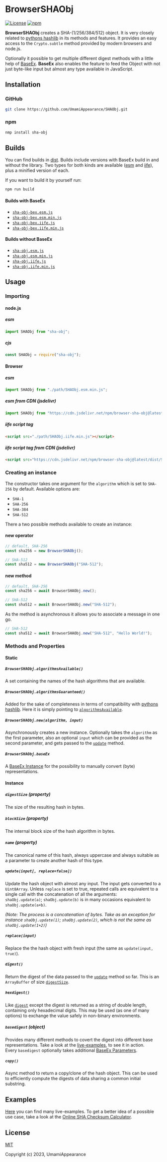 # BrowserSHAObj

[![License](https://img.shields.io/github/license/UmamiAppearance/BrowserSHAObj?color=009911&style=for-the-badge)](./LICENSE)
[![npm](https://img.shields.io/npm/v/browser-sha-obj?color=%23009911&style=for-the-badge)](https://www.npmjs.com/package/browser-sha-obj)


**BrowserSHAObj** creates a SHA-(1/256/384/512) object. It is very closely related to [pythons hashlib](https://docs.python.org/3/library/hashlib.html) in its methods and features. It provides an easy access to the ``Crypto.subtle`` method provided by modern browsers and node.js.  
  
Optionally it possible to get multiple different digest methods with a little help of [BaseEx](https://github.com/UmamiAppearance/BaseExJS). **BaseEx** also enables the feature to feed the Object with not just byte-like input but almost any type available in JavaScript. 

## Installation

### GitHub
```sh
git clone https://github.com/UmamiAppearance/SHAObj.git
```

### npm
```sh
nmp install sha-obj
```

## Builds
You can find builds in [dist](https://github.com/UmamiAppearance/SHAObj/tree/main/dist). Builds include versions with BaseEx build in and without the library. Two types for both kinds are available ([esm](https://developer.mozilla.org/en-US/docs/Web/JavaScript/Guide/Modules) and [iife](https://developer.mozilla.org/en-US/docs/Glossary/IIFE)), plus a minified version of each.  
  
If you want to build it by yourself run:

```sh
npm run build
``` 

#### Builds with BaseEx
* [``sha-obj-bex.esm.js``](https://raw.githubusercontent.com/UmamiAppearance/SHAObj/main/dist/sha-obj-bex.esm.js)
* [``sha-obj-bex.esm.min.js``](https://raw.githubusercontent.com/UmamiAppearance/SHAObj/main/dist/sha-obj-bex.esm.min.js)
* [``sha-obj-bex.iife.js``](https://raw.githubusercontent.com/UmamiAppearance/SHAObj/main/dist/sha-obj-bex.iife.js)
* [``sha-obj-bex.iife.min.js``](https://raw.githubusercontent.com/UmamiAppearance/SHAObj/main/dist/sha-obj-bex.iife.min.js)

#### Builds without BaseEx
* [``sha-obj.esm.js``](https://raw.githubusercontent.com/UmamiAppearance/SHAObj/main/dist/sha-obj.esm.js)
* [``sha-obj.esm.min.js``](https://raw.githubusercontent.com/UmamiAppearance/SHAObj/main/dist/sha-obj.esm.min.js)
* [``sha-obj.iife.js``](https://raw.githubusercontent.com/UmamiAppearance/SHAObj/main/dist/sha-obj.iife.js)
* [``sha-obj.iife.min.js``](https://raw.githubusercontent.com/UmamiAppearance/SHAObj/main/dist/sha-obj.iife.min.js)


## Usage

### Importing

#### node.js

##### esm
```js
import SHAObj from "sha-obj";
```

##### cjs
```js
const SHAObj = require("sha-obj");
```


#### Browser

##### esm
```js
import SHAObj from "./path/SHAObj.esm.min.js";
```

##### esm from CDN (jsdelivr)
```js
import SHAObj from "https://cdn.jsdelivr.net/npm/browser-sha-obj@latest/dist/SHAObj.esm.min.js"
```

##### iife script tag
```html
<script src="./path/SHAObj.iife.min.js"></script>
```

##### iife script tag from CDN (jsdelivr)
```html
<script src="https://cdn.jsdelivr.net/npm/browser-sha-obj@latest/dist/SHAObj.iife.min.js"></script>
```

### Creating an instance    
The constructor takes one argument for the ``algorithm`` which is set to ``SHA-256`` by default. Available options are:
* ``SHA-1``
* ``SHA-256``
* ``SHA-384``
* ``SHA-512``

There a two possible methods available to create an instance:

#### new operator
```js
// default, SHA-256
const sha256 = new BrowserSHAObj();

// SHA-512
const sha512 = new BrowserSHAObj("SHA-512");
```

#### new method
```js
// default, SHA-256
const sha256 = await BrowserSHAObj.new();

// SHA-512
const sha512 = await BrowserSHAObj.new("SHA-512");
```

As the method is asynchronous it allows you to associate a message in one go.
```js
// SHA-512
const sha512 = await BrowserSHAObj.new("SHA-512", "Hello World!");
```


### Methods and Properties


#### Static

##### ``BrowserSHAObj.algorithmsAvailable()``
A set containing the names of the hash algorithms that are available.

##### ``BrowserSHAObj.algorithmsGuaranteed()``
Added for the sake of completeness in terms of compatibility with [pythons hashlib](https://docs.python.org/3/library/hashlib.html). Here it is simply pointing to [``algorithmsAvailable``](#browsershaobjalgorithmsavailable).

##### ``BrowserSHAObj.new(algorithm, input)``
Asynchronously creates a new instance. Optionally takes the ``algorithm`` as the first parameter, also an optional ``input`` which can be provided as the second parameter, and gets passed to the [``update``](#updateinput-replacefalse) method.

##### ``BrowserSHAObj.baseEx``
A [BaseEx Instance](https://github.com/UmamiAppearance/BaseExJS#available-converterscharsets) for the possibility to manually convert (byte) representations.

#### Instance

##### ``digestSize`` _(property)_
The size of the resulting hash in bytes.

##### ``blockSize`` _(property)_
The internal block size of the hash algorithm in bytes.

##### ``name`` _(property)_
The canonical name of this hash, always uppercase and always suitable as a parameter to create another hash of this type.

##### ``update(input[, replace=false])``
Update the hash object with almost any input. The input gets converted to a ``Uint8Array``. Unless ``replace`` is set to true, repeated calls are equivalent to a single call with the concatenation of all the arguments:  
``shaObj.update(a)``; ``shaObj.update(b)`` is in many occasions equivalent to ``shaObj.update(a+b)``.  
  
_(Note: The process is a concatenation of bytes. Take as an exception for instance ``shaObj.update(1)``; ``shaObj.update(2)``, which is not the same as ``shaObj.update(1+2)``)_


##### ``replace(input)``
Replace the the hash object with fresh input (the same as ``update(input, true)``).

##### ``digest()``
Return the digest of the data passed to the [``update``](#updateinput-replacefalse) method so far. This is an ``ArrayBuffer`` of size [``digestSize``](#digestsize-property).


##### ``hexdigest()``
Like [``digest``](#digest) except the digest is returned as a string of double length, containing only hexadecimal digits. This may be used (as one of many options) to exchange the value safely in non-binary environments.

##### ``basedigest`` _(object)_
Provides many different methods to covert the digest into different base representations. Take a look at the [live-examples](https://umamiappearance.github.io/BrowserSHAObj/examples/live-examples.html#base-representations), to see it in action.  
Every ``basedigest`` optionally takes additional [BaseEx Parameters](https://github.com/UmamiAppearance/BaseExJS#options).

##### ``copy()``
Async method to return a copy/clone of the hash object. This can be used to efficiently compute the digests of data sharing a common initial substring.


## Examples
[Here](https://umamiappearance.github.io/BrowserSHAObj/examples/live-examples.html) you can find many live-examples. To get a better idea of a possible use case, take a look at the [Online SHA Checksum Calculator](https://umamiappearance.github.io/BrowserSHAObj/examples/calculator.html).


## License

[MIT](https://opensource.org/licenses/MIT)

Copyright (c) 2023, UmamiAppearance

